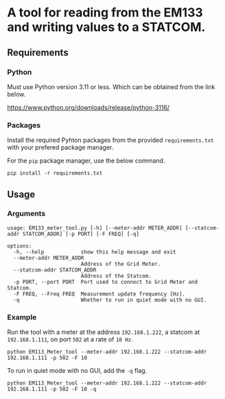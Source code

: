 # **A tool for reading from the EM133 and writing values to a STATCOM.**


## **Requirements**

### Python

Must use Python version 3.11 or less. Which can be obtained from the link below.

https://www.python.org/downloads/release/python-3116/

### Packages
Install the required Pyhton packages from the provided ```requirements.txt``` with your prefered package manager. 

For the ```pip``` package manager, use the below command. 

```
pip install -r requirements.txt
```


## **Usage**

### Arguments

```
usage: EM133_meter_tool.py [-h] [--meter-addr METER_ADDR] [--statcom-addr STATCOM_ADDR] [-p PORT] [-F FREQ] [-q]

options:
  -h, --help            show this help message and exit
  --meter-addr METER_ADDR
                        Address of the Grid Meter.
  --statcom-addr STATCOM_ADDR
                        Address of the Statcom.
  -p PORT, --port PORT  Port used to connect to Grid Meter and Statcom.
  -F FREQ, --Freq FREQ  Measurement update frequency [Hz].
  -q                    Whether to run in quiet mode with no GUI.
```


### Example

Run the tool with a meter at the address ```192.168.1.222```, a statcom at ```192.168.1.111```, on port ```502``` at a rate of ```10 Hz```. 

```
python EM113_Meter_tool --meter-addr 192.168.1.222 --statcom-addr 192.168.1.111 -p 502 -F 10
```

To run in quiet mode with no GUI, add the ```-q``` flag.

```
python EM113_Meter_tool --meter-addr 192.168.1.222 --statcom-addr 192.168.1.111 -p 502 -F 10 -q
```

